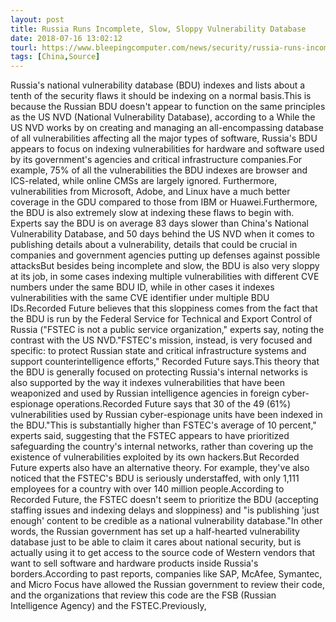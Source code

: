 ```yaml
---
layout: post
title: Russia Runs Incomplete, Slow, Sloppy Vulnerability Database
date: 2018-07-16 13:02:12
tourl: https://www.bleepingcomputer.com/news/security/russia-runs-incomplete-slow-sloppy-vulnerability-database/
tags: [China,Source]
---
```

Russia's national vulnerability database (BDU) indexes and lists about a tenth of the security flaws it should be indexing on a normal basis.This is because the Russian BDU doesn't appear to function on the same principles as the US NVD (National Vulnerability Database), according to a While the US NVD works by on creating and managing an all-encompassing database of all vulnerabilities affecting all the major types of software, Russia's BDU appears to focus on indexing vulnerabilities for hardware and software used by its government's agencies and critical infrastructure companies.For example, 75% of all the vulnerabilities the BDU indexes are browser and ICS-related, while online CMSs are largely ignored. Furthermore, vulnerabilities from Microsoft, Adobe, and Linux have a much better coverage in the GDU compared to those from IBM or Huawei.Furthermore, the BDU is also extremely slow at indexing these flaws to begin with. Experts say the BDU is on average 83 days slower than China's National Vulnerability Database, and 50 days behind the US NVD when it comes to publishing details about a vulnerability, details that could be crucial in companies and government agencies putting up defenses against possible attacksBut besides being incomplete and slow, the BDU is also very sloppy at its job, in some cases indexing multiple vulnerabilities with different CVE numbers under the same BDU ID, while in other cases it indexes vulnerabilities with the same CVE identifier under multiple BDU IDs.Recorded Future believes that this sloppiness comes from the fact that the BDU is run by the Federal Service for Technical and Export Control of Russia ("FSTEC is not a public service organization," experts say, noting the contrast with the US NVD."FSTEC's mission, instead, is very focused and specific: to protect Russian state and critical infrastructure systems and support counterintelligence efforts," Recorded Future says.This theory that the BDU is generally focused on protecting Russia's internal networks is also supported by the way it indexes vulnerabilities that have been weaponized and used by Russian intelligence agencies in foreign cyber-espionage operations.Recorded Future says that 30 of the 49 (61%) vulnerabilities used by Russian cyber-espionage units have been indexed in the BDU."This is substantially higher than FSTEC's average of 10 percent," experts said, suggesting that the FSTEC appears to have prioritized safeguarding the country's internal networks, rather than covering up the existence of vulnerabilities exploited by its own hackers.But Recorded Future experts also have an alternative theory. For example, they've also noticed that the FSTEC's BDU is seriously understaffed, with only 1,111 employees for a country with over 140 million people.According to Recorded Future, the FSTEC doesn't seem to prioritize the BDU (accepting staffing issues and indexing delays and sloppiness) and "is publishing 'just enough' content to be credible as a national vulnerability database."In other words, the Russian government has set up a half-hearted vulnerability database just to be able to claim it cares about national security, but is actually using it to get access to the source code of Western vendors that want to sell software and hardware products inside Russia's borders.According to past reports, companies like SAP, McAfee, Symantec, and Micro Focus have allowed the Russian government to review their code, and the organizations that review this code are the FSB (Russian Intelligence Agency) and the FSTEC.Previously, 